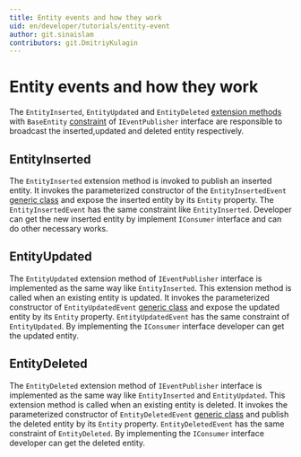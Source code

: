 ```yaml
---
title: Entity events and how they work
uid: en/developer/tutorials/entity-event
author: git.sinaislam
contributors: git.DmitriyKulagin
---
```


# Entity events and how they work

The `EntityInserted`, `EntityUpdated` and `EntityDeleted` [extension methods](https://docs.microsoft.com/dotnet/csharp/programming-guide/classes-and-structs/extension-methods) with `BaseEntity` [constraint](https://docs.microsoft.com/dotnet/csharp/programming-guide/generics/constraints-on-type-parameters) of `IEventPublisher` interface  are responsible to broadcast the inserted,updated and deleted entity respectively.

## EntityInserted

The `EntityInserted` extension method is invoked to publish an inserted entity. It invokes the parameterized constructor of the `EntityInsertedEvent` [generic class](https://docs.microsoft.com/dotnet/csharp/programming-guide/generics/generic-classes) and expose the inserted entity by its `Entity` property. The `EntityInsertedEvent` has the same constraint like `EntityInserted`. Developer can get the new inserted entity by implement `IConsumer` interface and can do other necessary works.

## EntityUpdated

The `EntityUpdated` extension method of `IEventPublisher` interface is implemented as the same way like `EntityInserted`. This extension method is called when an existing entity is updated. It invokes the parameterized constructor of `EntityUpdatedEvent` [generic class](https://docs.microsoft.com/dotnet/csharp/programming-guide/generics/generic-classes) and expose the updated entity by its `Entity` property. `EntityUpdatedEvent` has the same constraint of `EntityUpdated`. By implementing the `IConsumer` interface developer can get the updated entity.

## EntityDeleted

The `EntityDeleted` extension method of `IEventPublisher` interface is implemented as the same way like `EntityInserted` and `EntityUpdated`. This extension method is called when an existing entity is deleted. It invokes the parameterized constructor of `EntityDeletedEvent` [generic class](https://docs.microsoft.com/dotnet/csharp/programming-guide/generics/generic-classes) and publish the deleted entity by its `Entity` property. `EntityDeletedEvent` has the same constraint of `EntityDeleted`.  By implementing the `IConsumer` interface developer can get the deleted entity.
